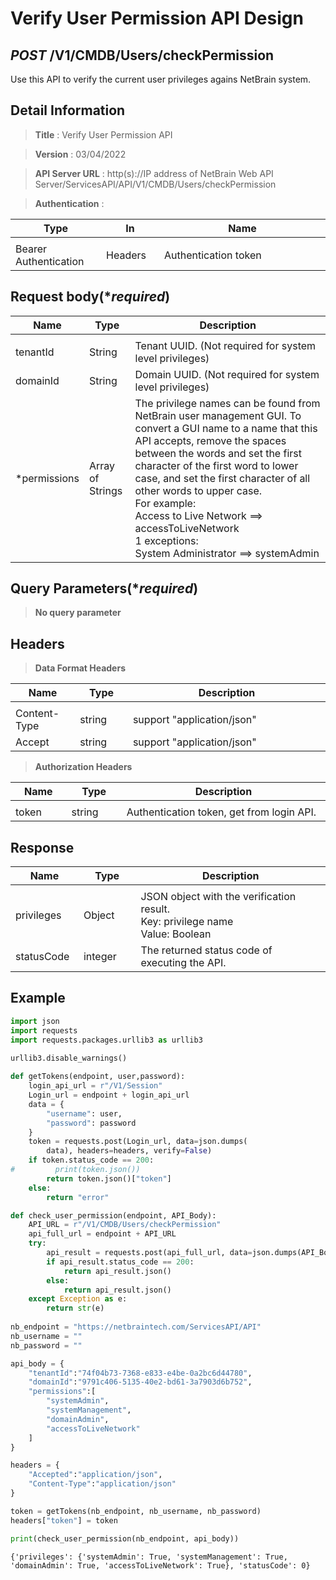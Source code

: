 
# Verify User Permission API Design

## ***POST*** /V1/CMDB/Users/checkPermission
Use this API to verify the current user privileges agains NetBrain system.

## Detail Information

> **Title** : Verify User Permission API

> **Version** : 03/04/2022

> **API Server URL** : http(s)://IP address of NetBrain Web API Server/ServicesAPI/API/V1/CMDB/Users/checkPermission

> **Authentication** : 

|**Type**|**In**|**Name**|
|------|------|------|
|<img width=100/>|<img width=100/>|<img width=500/>|
|Bearer Authentication| Headers | Authentication token | 

## Request body(****required***)

|**Name**|**Type**|**Description**|
|------|------|------|
|<img width=100/>|<img width=100/>|<img width=500/>|
| tenantId | String | Tenant UUID. (Not required for system level privileges)|
| domainId | String | Domain UUID. (Not required for system level privileges) |
| *permissions | Array of Strings | The privilege names can be found from NetBrain user management GUI. To convert a GUI name to a name that this API accepts, remove the spaces between the words and set the first character of the first word to lower case, and set the first character of all other words to upper case. <br> For example: <br> Access to Live Network ==> accessToLiveNetwork <br> 1 exceptions:<br> System Administrator ==> systemAdmin|


## Query Parameters(****required***)

> **No query parameter**

## Headers

> **Data Format Headers**

|**Name**|**Type**|**Description**|
|------|------|------|
|<img width=100/>|<img width=100/>|<img width=500/>|
| Content-Type | string  | support "application/json" |
| Accept | string  | support "application/json" |

> **Authorization Headers**

|**Name**|**Type**|**Description**|
|------|------|------|
|<img width=100/>|<img width=100/>|<img width=500/>|
| token | string  | Authentication token, get from login API. |

## Response

|**Name**|**Type**|**Description**|
|------|------|------|
|<img width=100/>|<img width=100/>|<img width=500/>|
|privileges| Object | JSON object with the verification result.<br>Key: privilege name<br>Value: Boolean |
|statusCode| integer | The returned status code of executing the API.  |

## Example


```python
import json
import requests
import requests.packages.urllib3 as urllib3
 
urllib3.disable_warnings()

def getTokens(endpoint, user,password):
    login_api_url = r"/V1/Session"
    Login_url = endpoint + login_api_url
    data = {
        "username": user,
        "password": password
    }
    token = requests.post(Login_url, data=json.dumps(
        data), headers=headers, verify=False)
    if token.status_code == 200:
#         print(token.json())
        return token.json()["token"]
    else:
        return "error"

def check_user_permission(endpoint, API_Body):
    API_URL = r"/V1/CMDB/Users/checkPermission"
    api_full_url = endpoint + API_URL
    try:
        api_result = requests.post(api_full_url, data=json.dumps(API_Body), headers=headers, verify=False)
        if api_result.status_code == 200:
            return api_result.json()
        else:
            return api_result.json()
    except Exception as e:
        return str(e)
    
nb_endpoint = "https://netbraintech.com/ServicesAPI/API"
nb_username = ""
nb_password = ""

api_body = {
    "tenantId":"74f04b73-7368-e833-e4be-0a2bc6d44780",
    "domainId":"9791c406-5135-40e2-bd61-3a7903d6b752",
    "permissions":[
        "systemAdmin",
        "systemManagement",
        "domainAdmin",
        "accessToLiveNetwork"
    ]
}

headers = {
    "Accepted":"application/json",
    "Content-Type":"application/json"
}

token = getTokens(nb_endpoint, nb_username, nb_password)
headers["token"] = token

print(check_user_permission(nb_endpoint, api_body))
```

    {'privileges': {'systemAdmin': True, 'systemManagement': True, 'domainAdmin': True, 'accessToLiveNetwork': True}, 'statusCode': 0}
    
